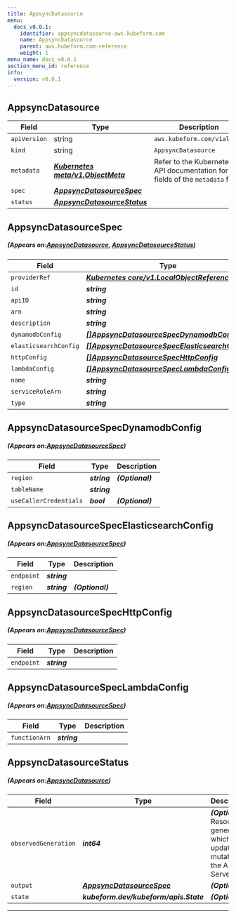 ```yaml
---
title: AppsyncDatasource
menu:
  docs_v0.0.1:
    identifier: appsyncdatasource-aws.kubeform.com
    name: AppsyncDatasource
    parent: aws.kubeform.com-reference
    weight: 1
menu_name: docs_v0.0.1
section_menu_id: reference
info:
  version: v0.0.1
---
```


## AppsyncDatasource
| Field | Type | Description |
| ------ | ----- | ----------- |
| `apiVersion` | string | `aws.kubeform.com/v1alpha1` |
|    `kind` | string | `AppsyncDatasource` |
| `metadata` | ***[Kubernetes meta/v1.ObjectMeta](https://kubernetes.io/docs/reference/generated/kubernetes-api/v1.13/#objectmeta-v1-meta)***|Refer to the Kubernetes API documentation for the fields of the `metadata` field.|
| `spec` | ***[AppsyncDatasourceSpec](#AppsyncDatasourceSpec)***||
| `status` | ***[AppsyncDatasourceStatus](#AppsyncDatasourceStatus)***||
## AppsyncDatasourceSpec
##### (Appears on:[AppsyncDatasource](#AppsyncDatasource), [AppsyncDatasourceStatus](#AppsyncDatasourceStatus))
| Field | Type | Description |
| ------ | ----- | ----------- |
| `providerRef` | ***[Kubernetes core/v1.LocalObjectReference](https://kubernetes.io/docs/reference/generated/kubernetes-api/v1.13/#localobjectreference-v1-core)***||
| `id` | ***string***||
| `apiID` | ***string***||
| `arn` | ***string***| ***(Optional)*** |
| `description` | ***string***| ***(Optional)*** |
| `dynamodbConfig` | ***[[]AppsyncDatasourceSpecDynamodbConfig](#AppsyncDatasourceSpecDynamodbConfig)***| ***(Optional)*** |
| `elasticsearchConfig` | ***[[]AppsyncDatasourceSpecElasticsearchConfig](#AppsyncDatasourceSpecElasticsearchConfig)***| ***(Optional)*** |
| `httpConfig` | ***[[]AppsyncDatasourceSpecHttpConfig](#AppsyncDatasourceSpecHttpConfig)***| ***(Optional)*** |
| `lambdaConfig` | ***[[]AppsyncDatasourceSpecLambdaConfig](#AppsyncDatasourceSpecLambdaConfig)***| ***(Optional)*** |
| `name` | ***string***||
| `serviceRoleArn` | ***string***| ***(Optional)*** |
| `type` | ***string***||
## AppsyncDatasourceSpecDynamodbConfig
##### (Appears on:[AppsyncDatasourceSpec](#AppsyncDatasourceSpec))
| Field | Type | Description |
| ------ | ----- | ----------- |
| `region` | ***string***| ***(Optional)*** |
| `tableName` | ***string***||
| `useCallerCredentials` | ***bool***| ***(Optional)*** |
## AppsyncDatasourceSpecElasticsearchConfig
##### (Appears on:[AppsyncDatasourceSpec](#AppsyncDatasourceSpec))
| Field | Type | Description |
| ------ | ----- | ----------- |
| `endpoint` | ***string***||
| `region` | ***string***| ***(Optional)*** |
## AppsyncDatasourceSpecHttpConfig
##### (Appears on:[AppsyncDatasourceSpec](#AppsyncDatasourceSpec))
| Field | Type | Description |
| ------ | ----- | ----------- |
| `endpoint` | ***string***||
## AppsyncDatasourceSpecLambdaConfig
##### (Appears on:[AppsyncDatasourceSpec](#AppsyncDatasourceSpec))
| Field | Type | Description |
| ------ | ----- | ----------- |
| `functionArn` | ***string***||
## AppsyncDatasourceStatus
##### (Appears on:[AppsyncDatasource](#AppsyncDatasource))
| Field | Type | Description |
| ------ | ----- | ----------- |
| `observedGeneration` | ***int64***| ***(Optional)*** Resource generation, which is updated on mutation by the API Server.|
| `output` | ***[AppsyncDatasourceSpec](#AppsyncDatasourceSpec)***| ***(Optional)*** |
| `state` | ***kubeform.dev/kubeform/apis.State***| ***(Optional)*** |
---

